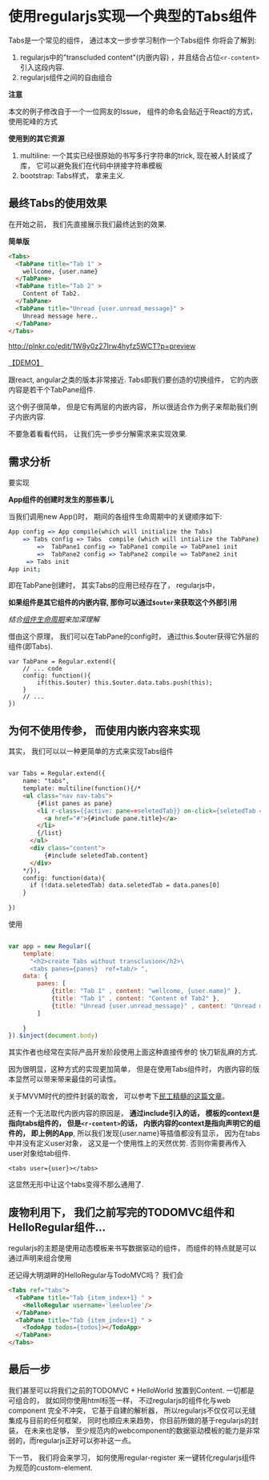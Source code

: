 
# 使用regularjs实现一个典型的Tabs组件

Tabs是一个常见的组件， 通过本文一步步学习制作一个Tabs组件 你将会了解到: 

1. regularjs中的"transcluded content"(内嵌内容) ，并且结合占位`<r-content>`引入这段内容.
2. regularjs组件之间的自由组合

__注意__

本文的例子修改自于一个一位网友的Issue， 组件的命名会贴近于React的方式， 使用驼峰的方式 

__使用到的其它资源__

1. multiline: 一个其实已经很原始的书写多行字符串的trick, 现在被人封装成了库， 它可以避免我们在代码中拼接字符串模板
2. bootstrap: Tabs样式， 拿来主义.

## 最终Tabs的使用效果

在开始之前， 我们先直接展示我们最终达到的效果.

__简单版__

```html
<Tabs>
  <TabPane title="Tab 1" >
    wellcome, {user.name}
  </TabPane>
  <TabPane title="Tab 2" >
    Content of Tab2.
  </TabPane>
  <TabPane title="Unread {user.unread_message}" >
    Unread message here..
  </TabPane>
</Tabs>
```
http://plnkr.co/edit/1W8y0z27Irw4hyfz5WCT?p=preview

[【DEMO】](http://plnkr.co/edit/1W8y0z27Irw4hyfz5WCT)

跟react, angular之类的版本非常接近. Tabs即我们要创造的切换组件， 它的内嵌内容是若干个TabPane组件. 


这个例子很简单， 但是它有两层的内嵌内容， 所以很适合作为例子来帮助我们例子内嵌内容. 


不要急着看看代码， 让我们先一步步分解需求来实现效果.


## 需求分析

要实现




__App组件的创建时发生的那些事儿__

当我们调用new App()时， 期间的各组件生命周期中的关键顺序如下: 

```coffeescript
App config => App compile(which will initialize the Tabs)
    => Tabs config => Tabs  compile (which will intialize the TabPane)
        =>  TabPane1 config => TabPane1 compile => TabPane1 init
        =>  TabPane2 config => TabPane2 compile => TabPane2 init
     => Tabs init
App init;
```

即在TabPane创建时， 其实Tabs的应用已经存在了， regularjs中， 

__如果组件是其它组件的内嵌内容, 那你可以通过`$outer`来获取这个外部引用__

_结合[组件生命周期](../concept/lifecyle.md)来加深理解_

借由这个原理， 我们可以在TabPane的config时， 通过this.$outer获得它外层的组件(即Tabs).

```
var TabPane = Regular.extend({
    // ... code
    config: function(){
        if(this.$outer) this.$outer.data.tabs.push(this);
    }
    // ... 
})
```





## 为何不使用传参， 而使用内嵌内容来实现

其实， 我们可以以一种更简单的方式来实现Tabs组件

```html

var Tabs = Regular.extend({
    name: "tabs",
    template: multiline(function(){/*
    <ul class="nav nav-tabs">
        {#list panes as pane}
        <li r-class={{active: pane==seletedTab}} on-click={seletedTab = pane}>
          <a href="#">{#include pane.title}</a>
        </li>
        {/list}
      </ul>
      <div class="content">
          {#include seletedTab.content}
      </div>
    */}),
    config: function(data){
      if (!data.seletedTab) data.seletedTab = data.panes[0]
    }
    
})

```

使用

```js

var app = new Regular({
    template: 
      "<h2>create Tabs without transclusion</h2>\
      <tabs panes={panes}  ref=tab/> ",
    data: {
        panes: [
            {title: "Tab 1" , content: "wellcome, {user.name}" },
            {title: "Tab 1" , content: "Content of Tab2" },
            {title: "Unread {user.unread_message}" , content: "Unread message here" }
        ]
        
    }
}).$inject(document.body)


```

其实作者也经常在实际产品开发阶段使用上面这种直接传参的 快刀斩乱麻的方式. 

因为很明显，这种方式的实现更加简单， 但是在使用Tabs组件时， 内嵌内容的版本显然可以带来带来最佳的可读性。

关于MVVM时代的控件封装的取舍， 可以参考下[民工精髓的这篇文章](https://github.com/xufei/ng-control/issues/2)。

还有一个无法取代内嵌内容的原因是， __通过include引入的话， 模板的context是指向tabs组件的， 但是`<r-content>`的话， 内嵌内容的context是指向声明它的组件的， 即上例的App__, 所以我们发现{user.name}等插值都没有显示， 因为在tabs中并没有定义user对象， 这又是一个使用性上的天然优势. 否则你需要再传入user对象给tab组件.

```
<tabs user={user}></tabs>
```

这显然无形中让这个tabs变得不那么通用了.

## 废物利用下， 我们之前写完的TODOMVC组件和HelloRegular组件...

regularjs的主题是使用动态模板来书写数据驱动的组件， 而组件的特点就是可以通过声明来组合使用

还记得大明湖畔的HelloRegular与TodoMVC吗？ 我们会


```html
<Tabs ref="tabs">
  <TabPane title="Tab {item_index+1} " >
    <HelloRegular username='leeluolee'/>
  </TabPane>
  <TabPane title="Tab {item_index+1} " >
    <TodoApp todos={todos}></TodoApp> 
  </TabPane>
</Tabs>
```
## 最后一步

我们甚至可以将我们之前的TODOMVC + HelloWorld 放置到Content.
一切都是可组合的， 就如同你使用html标签一样， 不过regularjs的组件化与web component 完全不冲突， 它基于自建的解析器， 所以regularjs不仅仅可以无缝集成与目前的任何框架， 同时也顺应未来趋势， 你目前所做的基于regularjs的封装， 在未来也足够， 至少规范内的webcomponent的数据驱动模板的能力是非常弱的，而regularjs正好可以弥补这一点。

下一节， 我们将会来学习， 如何使用regular-register 来一键转化regularjs组件为规范的custom-element.
